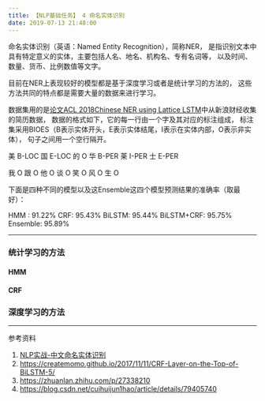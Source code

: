 ```yaml
---
title: 【NLP基础任务】 4 命名实体识别
date: 2019-07-13 21:48:00
---
```



命名实体识别（英语：Named Entity Recognition），简称NER，
是指识别文本中具有特定意义的实体，主要包括人名、地名、机构名、专有名词等，
以及时间、数量、货币、比例数值等文字。


目前在NER上表现较好的模型都是基于深度学习或者是统计学习的方法的，
这些方法共同的特点都是需要大量的数据来进行学习。


数据集用的是[论文ACL 2018Chinese NER using Lattice LSTM](https://github.com/jiesutd/LatticeLSTM)中从新浪财经收集的简历数据，
数据的格式如下，它的每一行由一个字及其对应的标注组成，
标注集采用BIOES（B表示实体开头，E表示实体结尾，I表示在实体内部，O表示非实体），
句子之间用一个空行隔开。
>
美   B-LOC
国   E-LOC
的   O
华   B-PER
莱   I-PER
士   E-PER
>
我   O
跟   O
他   O
谈   O
笑   O
风   O
生   O


下面是四种不同的模型以及这Ensemble这四个模型预测结果的准确率（取最好）：

HMM : 91.22%
CRF: 95.43%
BiLSTM: 95.44%
BiLSTM+CRF: 95.75%
Ensemble: 95.89%

---
### 统计学习的方法

#### HMM

#### CRF


### 深度学习的方法




---
参考资料
1. [NLP实战-中文命名实体识别](https://zhuanlan.zhihu.com/p/61227299)
2. https://createmomo.github.io/2017/11/11/CRF-Layer-on-the-Top-of-BiLSTM-5/
3. https://zhuanlan.zhihu.com/p/27338210
4. https://blog.csdn.net/cuihuijun1hao/article/details/79405740
